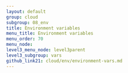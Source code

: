 ```yaml
---
layout: default
group: cloud
subgroup: 08_env
title: Environment variables
menu_title: Environment variables
menu_order: 70
menu_node: 
level3_menu_node: level3parent
level3_subgroup: vars
github_link21: cloud/env/environment-vars.md
---
```


